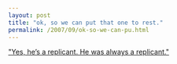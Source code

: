 ```yaml
---
layout: post
title: "ok, so we can put that one to rest."
permalink: /2007/09/ok-so-we-can-pu.html
---
```


<p><a href="http://www.nytimes.com/2007/09/30/movies/30kapl.html">"Yes, he’s a replicant. He was always a replicant."</a></p>



